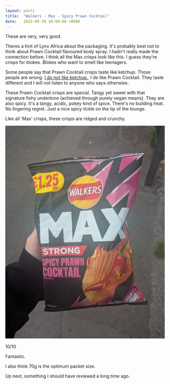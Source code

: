 ```yaml
---
layout: posts
title:  "Walkers - Max - Spicy Prawn Cocktail"
date:   2025-09-30 10:00:00 +0000
---
```


These are very, very good.

<!--excerpt-->

Theres a hint of Lynx Africa about the packaging. It's probably best not to think about Prawn Cocktail flavoured body spray. I hadn't really made the connection before. I think all the Max crisps look like this. I guess they're crisps for blokes. Blokes who want to smell like teenagers.

Some people say that Prawn Cocktail crisps taste like ketchup. Those people are wrong. [I do not like ketchup.](https://www.crispreview.co.uk/2025/06/18/Walkers-Tomato-Ketchup.html). I do like Prawn Cocktail. They taste different and I will not listen to anyone who says otherwise.

These Prawn Cocktail crisps are special. Tangy yet sweet with that signature fishy undertone (achieved through purely vegan means). They are also spicy. It's a tangy, acidic, pokey kind of spice. There's no building heat. No lingering regret. Just a nice spicy tickle on the tip of the tounge.

Like all 'Max' crisps, these crisps are ridged and crunchy. 

<img style="max-height:50vh" src="/assets/images/wmspc.jpg" alt="Walkers - Max - Spicy Prawn Cocktail"/>

10/10

Fantastic.

I also think 70g is the optimum packet size.

Up next, something I should have reviewed a long time ago. 
